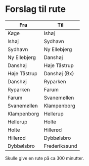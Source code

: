 # Forslag til rute


| Fra | Til |
|--- |--- |
|Køge  |  Ishøj|
|Ishøj  |  Sydhavn|
|Sydhavn  |  Ny Ellebjerg|
|Ny Ellebjerg  |  Danshøj|
|Danshøj  |  Høje Tåstrup |
|Høje Tåstrup  |  Danshøj (Bx)|
|Danshøj  |  Ryparken|
|Ryparken  |  Farum|
|Farum  |  Svanemøllen|
|Svanemøllen  |  Klampenborg|
|Klampenborg  |  Hellerup|
|Hellerup  |  Holte|
|Holte  |  Hillerød|
|Hillerød  |  Dybbølsbro|
|Dybbølsbro  |  Frederikssund|

Skulle give en rute på ca 300 minutter.
